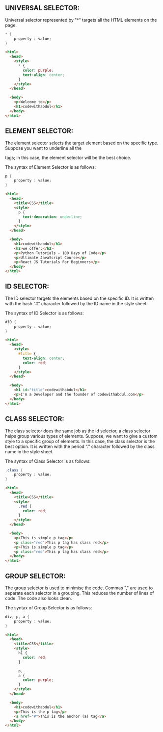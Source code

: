 ## UNIVERSAL SELECTOR:

Universal selector represented by "\*" targets all the HTML elements on the page.

```cs
* {
    property : value;
}
```

```html css
<html>
  <head>
    <style>
      * {
        color: purple;
        text-align: center;
      }
    </style>
  </head>

  <body>
    <p>Welcome to</p>
    <h1>codewithabdul</h1>
  </body>
</html>
```

## ELEMENT SELECTOR:

The element selector selects the target element based on the specific type. Suppose you want to underline all the <p> tags; in this case, the element selector will be the best choice.

The syntax of Element Selector is as follows:

```cs
p {
    property : value;
}
```

```html css
<html>
  <head>
    <title>CSS</title>
    <style>
      p {
        text-decoration: underline;
      }
    </style>
  </head>

  <body>
    <h1>codewithabdul</h1>
    <h2>we offer:</h2>
    <p>Python Tutorials - 100 Days of Code</p>
    <p>Ultimate JavaScript Course</p>
    <p>React JS Tutorials For Beginners</p>
  </body>
</html>
```

## ID SELECTOR:

The ID selector targets the elements based on the specific ID. It is written with the hash “#” character followed by the ID name in the style sheet.

The syntax of ID Selector is as follows:

```cs
#ID {
    property : value;
}
```

```html css
<html>
  <head>
    <style>
      #title {
        text-align: center;
        color: red;
      }
    </style>
  </head>

  <body>
    <h1 id="title">codewithabdul</h1>
    <p>I'm a Developer and the founder of codewithabdul.com</p>
  </body>
</html>
```

## CLASS SELECTOR:

The class selector does the same job as the id selector, a class selector helps group various types of elements. Suppose, we want to give a custom style to a specific group of elements. In this case, the class selector is the best option.
It is written with the period “.” character followed by the class name in the style sheet.

The syntax of Class Selector is as follows:

```cs
.class {
    property : value;
}
```

```html css
<html>
  <head>
    <title>CSS</title>
    <style>
      .red {
        color: red;
      }
    </style>
  </head>

  <body>
    <p>This is simple p tag</p>
    <p class="red">This p tag has class red</p>
    <p>This is simple p tag</p>
    <p class="red">This p tag has class red</p>
  </body>
</html>
```

## GROUP SELECTOR:

The group selector is used to minimise the code. Commas "," are used to separate each selector in a grouping. This reduces the number of lines of code. The code also looks clean.

The syntax of Group Selector is as follows:

```cs
div, p, a {
    property : value;
}
```

```html css
<html>
  <head>
    <title>CSS</title>
    <style>
      h1 {
        color: red;
      }

      p,
      a {
        color: purple;
      }
    </style>
  </head>

  <body>
    <h1>codewithabdul</h1>
    <p>This is the p tag</p>
    <a href="#">This is the anchor (a) tag</a>
  </body>
</html>
```

